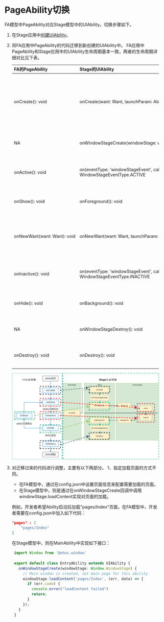 # PageAbility切换


FA模型中PageAbility对应Stage模型中的UIAbility。切换步骤如下。


1. 在Stage应用中[创建UIAbility](uiability-usage.md)。

2. 将FA应用中PageAbility的代码迁移到新创建的UIAbility中。
   FA应用中PageAbility和Stage应用中的UIAbility生命周期基本一致，两者的生命周期详细对比见下表。

   | FA的PageAbility | Stage的UIAbility | 对应关系描述 |
   | -------- | -------- | -------- |
   | onCreate():&nbsp;void | onCreate(want:&nbsp;Want,&nbsp;launchParam:&nbsp;AbilityConstant.LaunchParam):&nbsp;void | 两者的意义和调用时机一致，Stage模型在回调中新增了参数，方便开发者在创建的时候获取启动相关的数据。 |
   | NA | onWindowStageCreate(windowStage:&nbsp;window.WindowStage):&nbsp;void | Stage模型新增，窗口创建时由系统回调。 |
   | onActive():&nbsp;void | on(eventType:&nbsp;'windowStageEvent',&nbsp;callback:&nbsp;Callback&lt;WindowStageEventType&gt;):&nbsp;void;<br/>WindowStageEventType.ACTIVE | 两者的意义和调用时机一致。Stage模型下移动到了窗口对象中。 |
   | onShow():&nbsp;void | onForeground():&nbsp;void | 两者的意义和调用时机一致，参数也一致。 |
   | onNewWant(want:&nbsp;Want):&nbsp;void | onNewWant(want:&nbsp;Want,&nbsp;launchParam:&nbsp;AbilityConstant.LaunchParam):&nbsp;void | 两者的意义和调用时机一致，Stage模型多了LaunchParam参数来告知应用启动原因。 |
   | onInactive():&nbsp;void | on(eventType:&nbsp;'windowStageEvent',&nbsp;callback:&nbsp;Callback&lt;WindowStageEventType&gt;):&nbsp;void;<br/>WindowStageEventType.INACTIVE | 两者的意义和调用时机一致。Stage模型下移动到了窗口对象中。 |
   | onHide():&nbsp;void | onBackground():&nbsp;void | 两者的意义和调用时机一致，参数也一致。 |
   | NA | onWindowStageDestroy():&nbsp;void | Stage模型新增，窗口销毁时由系统回调。 |
   | onDestroy():&nbsp;void | onDestroy():&nbsp;void | 两者的意义和调用时机一致，参数也一致。 |

   ![pageability-switch](figures/pageability-switch.png)

3. 对迁移过来的代码进行调整，主要有以下两部分。
   1、指定加载页面的方式不同。

   - 在FA模型中，通过在config.json中设置页面信息来配置需要加载的页面。
   - 在Stage模型中，则是通过在onWindowStageCreate回调中调用windowStage.loadContent实现对页面的加载。

   例如，开发者希望Ability启动后加载"pages/Index"页面，在FA模型中，开发者需要在config.json中加入如下代码：


   ```json
   "pages" : [
       "pages/Index"
   ]
   ```

   在Stage模型中，则在MainAbility中实现如下接口：


   ```ts
    import Window from '@ohos.window'

    export default class EntryAbility extends UIAbility {
      onWindowStageCreate(windowStage: Window.WindowStage) {
        // Main window is created, set main page for this ability
        windowStage.loadContent('pages/Index', (err, data) => {
          if (err.code) {
            console.error("loadContent failed")
            return;
          }
        });
      }
    }
   ```
